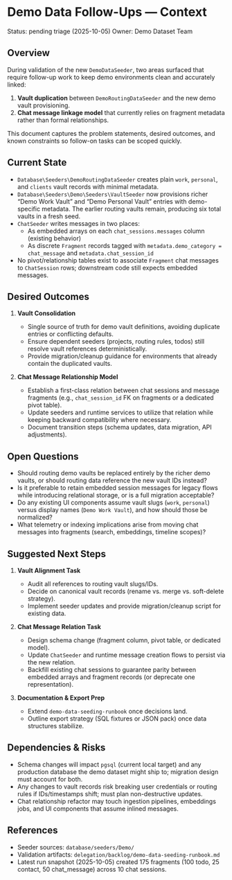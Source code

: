 # Demo Data Follow-Ups — Context

Status: pending triage (2025-10-05)
Owner: Demo Dataset Team

## Overview

During validation of the new `DemoDataSeeder`, two areas surfaced that require follow-up work to keep demo environments clean and accurately linked:

1. **Vault duplication** between `DemoRoutingDataSeeder` and the new demo vault provisioning.
2. **Chat message linkage model** that currently relies on fragment metadata rather than formal relationships.

This document captures the problem statements, desired outcomes, and known constraints so follow-on tasks can be scoped quickly.

## Current State

- `Database\Seeders\DemoRoutingDataSeeder` creates plain `work`, `personal`, and `clients` vault records with minimal metadata.
- `Database\Seeders\Demo\Seeders\VaultSeeder` now provisions richer “Demo Work Vault” and “Demo Personal Vault” entries with demo-specific metadata. The earlier routing vaults remain, producing six total vaults in a fresh seed.
- `ChatSeeder` writes messages in two places:
  - As embedded arrays on each `chat_sessions.messages` column (existing behavior)
  - As discrete `Fragment` records tagged with `metadata.demo_category = chat_message` and `metadata.chat_session_id`
- No pivot/relationship tables exist to associate `Fragment` chat messages to `ChatSession` rows; downstream code still expects embedded messages.

## Desired Outcomes

1. **Vault Consolidation**
   - Single source of truth for demo vault definitions, avoiding duplicate entries or conflicting defaults.
   - Ensure dependent seeders (projects, routing rules, todos) still resolve vault references deterministically.
   - Provide migration/cleanup guidance for environments that already contain the duplicated vaults.

2. **Chat Message Relationship Model**
   - Establish a first-class relation between chat sessions and message fragments (e.g., `chat_session_id` FK on fragments or a dedicated pivot table).
   - Update seeders and runtime services to utilize that relation while keeping backward compatibility where necessary.
   - Document transition steps (schema updates, data migration, API adjustments).

## Open Questions

- Should routing demo vaults be replaced entirely by the richer demo vaults, or should routing data reference the new vault IDs instead?
- Is it preferable to retain embedded session messages for legacy flows while introducing relational storage, or is a full migration acceptable?
- Do any existing UI components assume vault slugs (`work`, `personal`) versus display names (`Demo Work Vault`), and how should those be normalized?
- What telemetry or indexing implications arise from moving chat messages into fragments (search, embeddings, timeline scopes)?

## Suggested Next Steps

1. **Vault Alignment Task**
   - Audit all references to routing vault slugs/IDs.
   - Decide on canonical vault records (rename vs. merge vs. soft-delete strategy).
   - Implement seeder updates and provide migration/cleanup script for existing data.

2. **Chat Message Relation Task**
   - Design schema change (fragment column, pivot table, or dedicated model).
   - Update `ChatSeeder` and runtime message creation flows to persist via the new relation.
   - Backfill existing chat sessions to guarantee parity between embedded arrays and fragment records (or deprecate one representation).

3. **Documentation & Export Prep**
   - Extend `demo-data-seeding-runbook` once decisions land.
   - Outline export strategy (SQL fixtures or JSON pack) once data structures stabilize.

## Dependencies & Risks

- Schema changes will impact `pgsql` (current local target) and any production database the demo dataset might ship to; migration design must account for both.
- Any changes to vault records risk breaking user credentials or routing rules if IDs/timestamps shift; must plan non-destructive updates.
- Chat relationship refactor may touch ingestion pipelines, embeddings jobs, and UI components that assume inlined messages.

## References

- Seeder sources: `database/seeders/Demo/`
- Validation artifacts: `delegation/backlog/demo-data-seeding-runbook.md`
- Latest run snapshot (2025-10-05) created 175 fragments (100 todo, 25 contact, 50 chat_message) across 10 chat sessions.
